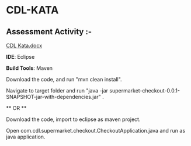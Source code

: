 # CDL-KATA


## Assessment Activity :-
[CDL Kata.docx](https://github.com/user-attachments/files/17010845/CDL.Kata.docx)

**IDE**: Eclipse

**Build Tools**: Maven

Download the code, and run "mvn clean install".

Navigate to target folder and run "java -jar supermarket-checkout-0.0.1-SNAPSHOT-jar-with-dependencies.jar" .

 ** OR **

Download the code, import to eclipse as maven project.

Open com.cdl.supermarket.checkout.CheckoutApplication.java and run as java application.
